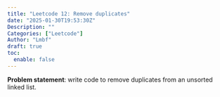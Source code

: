 ```yaml
---
title: "Leetcode 12: Remove duplicates"
date: "2025-01-30T19:53:30Z"
Description: ""
Categories: ["Leetcode"]
Author: "Lmbf"
draft: true
toc:
  enable: false
---
```


**Problem statement**: write code to remove duplicates from an unsorted linked list.


```python
```